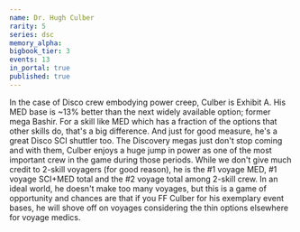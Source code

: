 ```yaml
---
name: Dr. Hugh Culber
rarity: 5
series: dsc
memory_alpha:
bigbook_tier: 3
events: 13
in_portal: true
published: true
---
```


In the case of Disco crew embodying power creep, Culber is Exhibit A. His MED base is ~13% better than the next widely available option; former mega Bashir. For a skill like MED which has a fraction of the options that other skills do, that's a big difference. And just for good measure, he's a great Disco SCI shuttler too. The Discovery megas just don't stop coming and with them, Culber enjoys a huge jump in power as one of the most important crew in the game during those periods.
While we don't give much credit to 2-skill voyagers (for good reason), he is the #1 voyage MED, #1 voyage SCI+MED total and the #2 voyage total among 2-skill crew. In an ideal world, he doesn't make too many voyages, but this is a game of opportunity and chances are that if you FF Culber for his exemplary event bases, he will shove off on voyages considering the thin options elsewhere for voyage medics.
